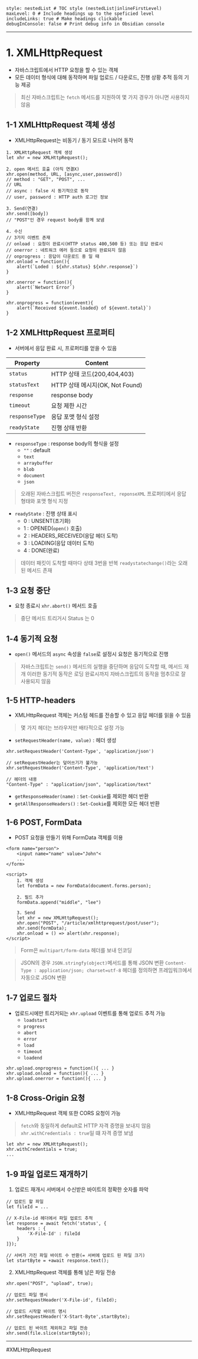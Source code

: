 ```table-of-contents
style: nestedList # TOC style (nestedList|inlineFirstLevel)
maxLevel: 0 # Include headings up to the speficied level
includeLinks: true # Make headings clickable
debugInConsole: false # Print debug info in Obsidian console
```
---
# 1. XMLHttpRequest

- 자바스크립트에서 HTTP 요청을 할 수 있는 객체
- 모든 데이터 형식에 대해 동작하며 파일 업로드 / 다운로드, 진행 상황 추적 등의 기능 제공
> 최신 자바스크립트는  `fetch` 메서드를 지원하여 몇 가지 경우가 아니면 사용하지 않음

## 1-1 XMLHttpRequest 객체 생성

- XMLHttpRequest는 비동기 / 동기 모드로 나뉘어 동작
```
1. XMLHttpRequest 객체 생성
let xhr = new XMLHttpRequest();

2. open 메서드 호출 (아직 연결X)
xhr.open(method, URL, [async,user,password])
// method : "GET", "POST", ...
// URL
// async : false 시 동기적으로 동작
// user, password : HTTP auth 로그인 정보

3. Send(연결)
xhr.send([body])
// "POST"인 경우 request body를 함께 보냄

4. 수신
// 3가지 이벤트 존재
// onload : 요청이 완료시(HTTP status 400,500 등) 또는 응답 완료시
// onerror : 네트워크 에러 등으로 요청이 완료되지 않음
// onprogress : 응답이 다운로드 중 일 때
xhr.onload = function(){
	alert(`Loded : ${xhr.status} ${xhr.response}`)
}

xhr.onerror = function(){
	alert(`Networt Error`)
}

xhr.onprogress = function(event){
	alert(`Received ${event.loaded} of ${event.total}`)
}
```

## 1-2 XMLHttpRequest 프로퍼티

- 서버에서 응답 완료 시, 프로퍼티를 얻을 수 있음

|Property|Content|
|---|---|
|`status`|HTTP 상태 코드(200,404,403)|
|`statusText`|HTTP 상태 메시지(OK, Not Found)|
|`response`|response body|
|`timeout`|요청 제한 시간|
|`responseType`|응답 포맷 형식 설정|
|`readyState`|진행 상태 반환|

- `responseType` : response body의 형식을 설정
	- `""` : default
	- `text`
	- `arraybuffer`
	- `blob`
	- `document`
	- `json`
> 오래된 자바스크립트 버전은 `responseText, reponseXML` 프로퍼티에서 응답 형태와 포맷 형식 지정

- `readyState` : 진행 상태 표시
	- 0 : UNSENT(초기화)
	- 1 : OPENED(`open()` 호출)
	- 2 : HEADERS_RECEIVED(응답 헤더 도착)
	- 3 : LOADING(응답 데이터 도착)
	- 4 : DONE(완료)
> 데이터 패킷이 도착할 때마다 상태 3번을 반복
> `readystatechange()`라는 오래된 메서드 존재

## 1-3 요청 중단

- 요청 종료시 `xhr.abort()` 메서드 호출
>중단 메서드 트리거시 Status 는 0

## 1-4 동기적 요청

- `open()` 메서드의 `async` 속성을 `false`로 설정시 요청은 동기적으로 진행
>자바스크립트는 `send()` 메서드의 실행을 중단하며 응답이 도착할 때, 메서드 재개
>이러한 동기적 동작은 로딩 완료시까지 자바스크립트의 동작을 멈추므로 잘 사용되지 않음

## 1-5 HTTP-headers

- XMLHttpRequest 객체는 커스텀 헤드를 전송할 수 있고 응답 헤더를 읽을 수 있음
>몇 가지 헤더는 브라우저만 배타적으로 설정 가능

- `setRequestHeader(name, value)` : 헤더 생성
```
xhr.setRequestHeader('Content-Type', 'application/json')

// setRequestHeader는 덮어쓰기가 불가능
xhr.setRequestHeader('Content-Type', 'application/text')

// 헤더의 내용
"Content-Type" : "application/json", "application/text"
```

- `getResponseHeader(name)` : `Set-Cookie`를 제외한 헤더 반환
- `getAllResponseHeaders()` : `Set-Cookie`를 제외한 모든 헤더 반환

## 1-6 POST, FormData

- POST 요청을 만들기 위해 FormData 객체를 이용
```
<form name="person">
	<input name="name" value="John"<
	...
</form>

<script>
	1. 객체 생성
	let formData = new FormData(document.forms.person);

	2. 필드 추가
	formData.append("middle", "lee")

	3. Send
	let xhr = new XMLHttpRequest();
	xhr.open("POST", "/article/xmlhttprequest/post/user");
	xhr.send(formData);
	xhr.onload = () => alert(xhr.response);
</script>
```

> Form은 `multipart/form-data` 헤더를 보내 인코딩

> JSON의 경우 `JSON.stringfy(object)`메서드를 통해 JSON 변환
> `Content-Type : application/json; charset=utf-8` 헤더를 정의하면 프레임워크에서 자동으로 JSON 변환

## 1-7 업로드 절차

- 업로드시에만 트리거되는 `xhr.upload` 이벤트를 통해 업로드 추적 가능
	- `loadstart`
	- `progress`
	- `abort`
	- `error`
	- `load`
	- `timeout`
	- `loadend`
```
xhr.upload.onprogress = function(){ ... }
xhr.upload.onload = function(){ ... }
xhr.upload.onerror = function(){ ... }
```

## 1-8 Cross-Origin 요청

- XMLHttpRequest 객체 또한 CORS 요청이 가능
>`fetch`와 동일하게 default로 HTTP 자격 증명을 보내지 않음
>`xhr.withCredentials : true`일 떄 자격 증명 보냄
```
let xhr = new XMLHttpRequest();
xhr.withCredentials = true;
...
```

## 1-9 파일 업로드 재개하기

1. 업로드 재개시 서버에서 수신받은 바이트의 정확한 숫자를 파악
```
// 업로드 할 파일
let fileId = ...

// X-File-id 헤더에서 파일 업로드 추적
let response = await fetch('status', {
	headers : {
		'X-File-Id' : fileId
	}
]});

// 서버가 가진 파일 바이트 수 반환(= 서버에 업로드 된 파일 크기)
let startByte = +await response.text();
```

2. XMLHttpRequest 객체를 통해 남은 파일 전송
```
xhr.open("POST", "upload", true);

// 업로드 파일 명시
xhr.setRequestHeader('X-File-id', fileId);

// 업로드 시작할 바이트 명시
xhr.setRequestHeader('X-Start-Byte',startByte);

// 업로드 된 바이트 제외하고 파일 전송
xhr.send(file.slice(startByte));
```

---
#XMLHttpRequest